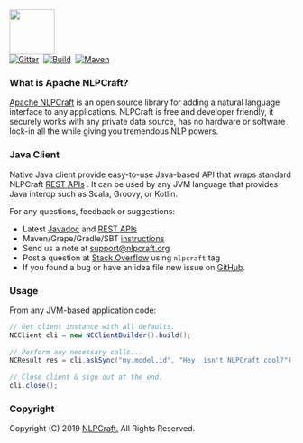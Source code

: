 <img src="https://nlpcraft.org/images/nlpcraft_logo_black.gif" height="80px">
<br>
<a target=_ href="https://gitter.im/nlpcraftorg/community"><img alt="Gitter" src="https://badges.gitter.im/nlpcraftorg/community.svg"></a>&nbsp;
<a target=_ href="https://travis-ci.org/nlpcrafters/nlpcraft-java-client"><img alt="Build" src="https://travis-ci.org/nlpcrafters/nlpcraft-java-client.svg?branch=master"></a>&nbsp;
<a target=_ href="https://search.maven.org/search?q=org.nlpcraft"><img src="https://maven-badges.herokuapp.com/maven-central/org.nlpcraft/nlpcraft-java-client/badge.svg" alt="Maven"></a>

### What is Apache NLPCraft?
[Apache NLPCraft](https://nlpcraft.org/) is an open source library for adding a natural language interface to any applications. 
NLPCraft is free and developer friendly, it securely works with any private data source, has no hardware or software 
lock-in all the while giving you tremendous NLP powers.

### Java Client
Native Java client provide easy-to-use Java-based API that wraps standard NLPCraft [REST APIs](https://nlpcraft.docs.apiary.io/)
. It can be used by any JVM language that provides Java interop such as Scala, Groovy, or Kotlin. 

For any questions, feedback or suggestions:

 * Latest [Javadoc](https://nlpcrafters.github.io/nlpcraft-java-client/apis/latest/index.html) and [REST APIs](https://nlpcraft.org/using-rest.html)
 * Maven/Grape/Gradle/SBT [instructions](https://nlpcraft.org/download.html#java-client)
 * Send us a note at [support@nlpcraft.org](mailto:support@nlpcraft.org)
 * Post a question at [Stack Overflow](https://stackoverflow.com/questions/ask) using <code>nlpcraft</code> tag
 * If you found a bug or have an idea file new issue on [GitHub](https://github.com/nlpcrafters/nlpcraft-java-client/issues).
 
### Usage
From any JVM-based application code:
```java
// Get client instance with all defaults.
NCClient cli = new NCClientBuilder().build();
 
// Perform any necessary calls...
NCResult res = cli.askSync("my.model.id", "Hey, isn't NLPCraft cool?");
 
// Close client & sign out at the end.
cli.close();
```

### Copyright
Copyright (C) 2019 [NLPCraft.](https://nlpcraft.org) All Rights Reserved.


